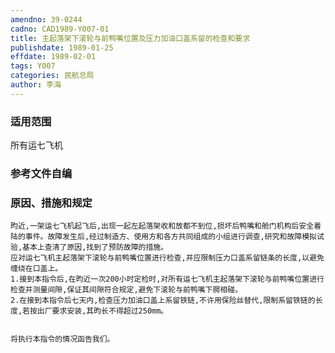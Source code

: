 ```yaml
---
amendno: 39-0244  
cadno: CAD1989-Y007-01  
title: 主起落架下滚轮与前鸭嘴位置及压力加油口盖系留的检查和要求  
publishdate: 1989-01-25  
effdate: 1989-02-01  
tags: Y007  
categories: 民航总局  
author: 李海  
---
```

  
### 适用范围  
所有运七飞机  
  
<!--more-->  
### 参考文件自编  
  
### 原因、措施和规定  
    昀近,一架运七飞机起飞后,出现一起左起落架收和放都不到位,损坏后鸭嘴和舱门机构后安全着陆的事件。故障发生后,经过制造方、使用方和各方共同组成的小组进行调查,研究和故障模拟试验,基本上查清了原因,找到了预防故障的措施。  
    应对运七飞机主起落架下滚轮与前鸭嘴位置进行检查,并应限制压力口盖系留链条的长度,以避免缠绕在口盖上。  
    1.接到本指令后,在昀近一次200小时定检时,对所有运七飞机主起落架下滚轮与前鸭嘴位置进行检查并测量间隙,保证其间隙符合规定,避免下滚轮与前鸭嘴下腭相碰。  
    2.在接到本指令后七天内,检查压力加油口盖上系留铁链,不许用保险丝替代,限制系留铁链的长度,若按出厂要求安装,其昀长不得超过250mm。  
  
  
    将执行本指令的情况函告我们。  
